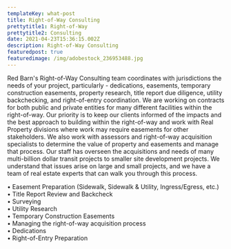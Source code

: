 ```yaml
---
templateKey: what-post
title: Right-of-Way Consulting
prettytitle1: Right-of-Way
prettytitle2: Consulting
date: 2021-04-23T15:36:15.002Z
description: Right-of-Way Consulting
featuredpost: true
featuredimage: /img/adobestock_236953488.jpg
---
```

Red Barn's Right-of-Way Consulting team coordinates with jurisdictions the needs of your project, particularly - dedications, easements, temporary construction easements, property research, title report due diligence, utility backchecking, and right-of-entry coordination.  We are working on contracts for both public and private entities for many different facilities within the right-of-way.  Our priority is to keep our clients informed of the impacts and the best approach to building within the right-of-way and work with Real Property divisions where work may require easements for other stakeholders. We also work with assessors and right-of-way acquisition specialists to determine the value of property and easements and manage that process. Our staff has overseen the acquisitions and needs of many multi-billion dollar transit projects to smaller site development projects.  We understand that issues arise on large and small projects, and we have a team of real estate experts that can walk you through this process.

•	Easement Preparation (Sidewalk, Sidewalk & Utility, Ingress/Egress, etc.)  
•	Title Report Review and Backcheck   
•	Surveying   
•	Utility Research  
•	Temporary Construction Easements  
•	Managing the right-of-way acquisition process  
•	Dedications  
•	Right-of-Entry Preparation